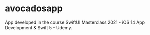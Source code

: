 # avocadosapp
App developed in the course SwiftUI Masterclass 2021 - iOS 14 App Development & Swift 5 - Udemy.
